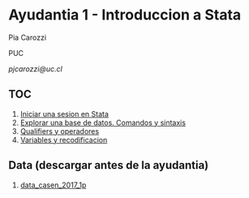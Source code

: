 Ayudantia 1 - Introduccion a Stata
==================================

Pia Carozzi

PUC

*pjcarozzi\@uc.cl*

TOC
---

1. [Iniciar una sesion en Stata](./A1_1_iniciarsesion.md "Parte 1")
2. [Explorar una base de datos. Comandos y sintaxis](./A1_2_explorardb.md "Parte 2")
3. [Qualifiers y operadores](./A1_3_qualifiers.md "Parte 3")
4. [Variables y recodificacion](./A1_4_recod.md "Parte 4")

Data (descargar antes de la ayudantia) 
--------------------------------------

1. [data\_casen\_2017\_1p](https://www.dropbox.com/s/8fo5oebnzdxtoxe/data_casen_2017_1prc.dta?dl=0 "Casen 2017")
